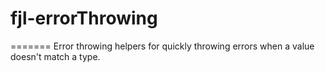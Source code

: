 # fjl-errorThrowing
=======
Error throwing helpers for quickly throwing errors when a value doesn't match a type.
